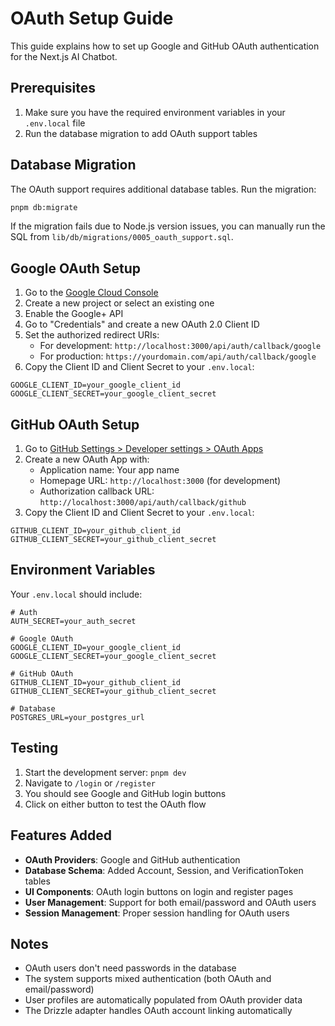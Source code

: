 # OAuth Setup Guide

This guide explains how to set up Google and GitHub OAuth authentication for the Next.js AI Chatbot.

## Prerequisites

1. Make sure you have the required environment variables in your `.env.local` file
2. Run the database migration to add OAuth support tables

## Database Migration

The OAuth support requires additional database tables. Run the migration:

```bash
pnpm db:migrate
```

If the migration fails due to Node.js version issues, you can manually run the SQL from `lib/db/migrations/0005_oauth_support.sql`.

## Google OAuth Setup

1. Go to the [Google Cloud Console](https://console.cloud.google.com/)
2. Create a new project or select an existing one
3. Enable the Google+ API
4. Go to "Credentials" and create a new OAuth 2.0 Client ID
5. Set the authorized redirect URIs:
   - For development: `http://localhost:3000/api/auth/callback/google`
   - For production: `https://yourdomain.com/api/auth/callback/google`
6. Copy the Client ID and Client Secret to your `.env.local`:

```env
GOOGLE_CLIENT_ID=your_google_client_id
GOOGLE_CLIENT_SECRET=your_google_client_secret
```

## GitHub OAuth Setup

1. Go to [GitHub Settings > Developer settings > OAuth Apps](https://github.com/settings/applications/new)
2. Create a new OAuth App with:
   - Application name: Your app name
   - Homepage URL: `http://localhost:3000` (for development)
   - Authorization callback URL: `http://localhost:3000/api/auth/callback/github`
3. Copy the Client ID and Client Secret to your `.env.local`:

```env
GITHUB_CLIENT_ID=your_github_client_id
GITHUB_CLIENT_SECRET=your_github_client_secret
```

## Environment Variables

Your `.env.local` should include:

```env
# Auth
AUTH_SECRET=your_auth_secret

# Google OAuth
GOOGLE_CLIENT_ID=your_google_client_id
GOOGLE_CLIENT_SECRET=your_google_client_secret

# GitHub OAuth
GITHUB_CLIENT_ID=your_github_client_id
GITHUB_CLIENT_SECRET=your_github_client_secret

# Database
POSTGRES_URL=your_postgres_url
```

## Testing

1. Start the development server: `pnpm dev`
2. Navigate to `/login` or `/register`
3. You should see Google and GitHub login buttons
4. Click on either button to test the OAuth flow

## Features Added

- **OAuth Providers**: Google and GitHub authentication
- **Database Schema**: Added Account, Session, and VerificationToken tables
- **UI Components**: OAuth login buttons on login and register pages
- **User Management**: Support for both email/password and OAuth users
- **Session Management**: Proper session handling for OAuth users

## Notes

- OAuth users don't need passwords in the database
- The system supports mixed authentication (both OAuth and email/password)
- User profiles are automatically populated from OAuth provider data
- The Drizzle adapter handles OAuth account linking automatically
